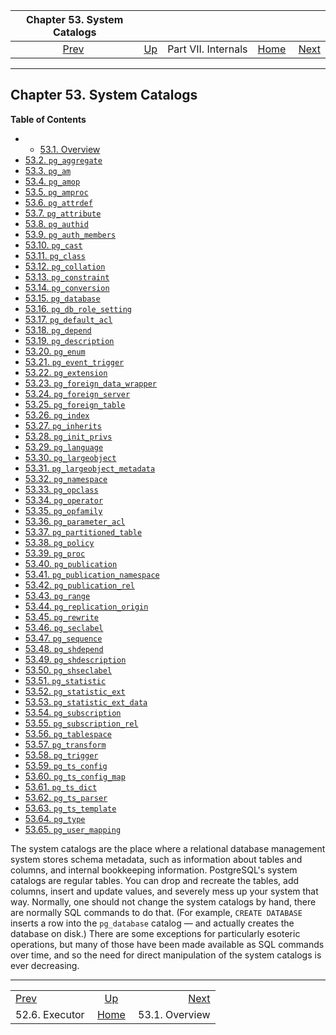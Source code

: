 

|       Chapter 53. System Catalogs       |                                            |                     |                                                       |                                                  |
| :-------------------------------------: | :----------------------------------------- | :-----------------: | ----------------------------------------------------: | -----------------------------------------------: |
| [Prev](executor.html "52.6. Executor")  | [Up](internals.html "Part VII. Internals") | Part VII. Internals | [Home](index.html "PostgreSQL 17devel Documentation") |  [Next](catalogs-overview.html "53.1. Overview") |

***

## Chapter 53. System Catalogs

**Table of Contents**

  * *   [53.1. Overview](catalogs-overview.html)
  * [53.2. `pg_aggregate`](catalog-pg-aggregate.html)
  * [53.3. `pg_am`](catalog-pg-am.html)
  * [53.4. `pg_amop`](catalog-pg-amop.html)
  * [53.5. `pg_amproc`](catalog-pg-amproc.html)
  * [53.6. `pg_attrdef`](catalog-pg-attrdef.html)
  * [53.7. `pg_attribute`](catalog-pg-attribute.html)
  * [53.8. `pg_authid`](catalog-pg-authid.html)
  * [53.9. `pg_auth_members`](catalog-pg-auth-members.html)
  * [53.10. `pg_cast`](catalog-pg-cast.html)
  * [53.11. `pg_class`](catalog-pg-class.html)
  * [53.12. `pg_collation`](catalog-pg-collation.html)
  * [53.13. `pg_constraint`](catalog-pg-constraint.html)
  * [53.14. `pg_conversion`](catalog-pg-conversion.html)
  * [53.15. `pg_database`](catalog-pg-database.html)
  * [53.16. `pg_db_role_setting`](catalog-pg-db-role-setting.html)
  * [53.17. `pg_default_acl`](catalog-pg-default-acl.html)
  * [53.18. `pg_depend`](catalog-pg-depend.html)
  * [53.19. `pg_description`](catalog-pg-description.html)
  * [53.20. `pg_enum`](catalog-pg-enum.html)
  * [53.21. `pg_event_trigger`](catalog-pg-event-trigger.html)
  * [53.22. `pg_extension`](catalog-pg-extension.html)
  * [53.23. `pg_foreign_data_wrapper`](catalog-pg-foreign-data-wrapper.html)
  * [53.24. `pg_foreign_server`](catalog-pg-foreign-server.html)
  * [53.25. `pg_foreign_table`](catalog-pg-foreign-table.html)
  * [53.26. `pg_index`](catalog-pg-index.html)
  * [53.27. `pg_inherits`](catalog-pg-inherits.html)
  * [53.28. `pg_init_privs`](catalog-pg-init-privs.html)
  * [53.29. `pg_language`](catalog-pg-language.html)
  * [53.30. `pg_largeobject`](catalog-pg-largeobject.html)
  * [53.31. `pg_largeobject_metadata`](catalog-pg-largeobject-metadata.html)
  * [53.32. `pg_namespace`](catalog-pg-namespace.html)
  * [53.33. `pg_opclass`](catalog-pg-opclass.html)
  * [53.34. `pg_operator`](catalog-pg-operator.html)
  * [53.35. `pg_opfamily`](catalog-pg-opfamily.html)
  * [53.36. `pg_parameter_acl`](catalog-pg-parameter-acl.html)
  * [53.37. `pg_partitioned_table`](catalog-pg-partitioned-table.html)
  * [53.38. `pg_policy`](catalog-pg-policy.html)
  * [53.39. `pg_proc`](catalog-pg-proc.html)
  * [53.40. `pg_publication`](catalog-pg-publication.html)
  * [53.41. `pg_publication_namespace`](catalog-pg-publication-namespace.html)
  * [53.42. `pg_publication_rel`](catalog-pg-publication-rel.html)
  * [53.43. `pg_range`](catalog-pg-range.html)
  * [53.44. `pg_replication_origin`](catalog-pg-replication-origin.html)
  * [53.45. `pg_rewrite`](catalog-pg-rewrite.html)
  * [53.46. `pg_seclabel`](catalog-pg-seclabel.html)
  * [53.47. `pg_sequence`](catalog-pg-sequence.html)
  * [53.48. `pg_shdepend`](catalog-pg-shdepend.html)
  * [53.49. `pg_shdescription`](catalog-pg-shdescription.html)
  * [53.50. `pg_shseclabel`](catalog-pg-shseclabel.html)
  * [53.51. `pg_statistic`](catalog-pg-statistic.html)
  * [53.52. `pg_statistic_ext`](catalog-pg-statistic-ext.html)
  * [53.53. `pg_statistic_ext_data`](catalog-pg-statistic-ext-data.html)
  * [53.54. `pg_subscription`](catalog-pg-subscription.html)
  * [53.55. `pg_subscription_rel`](catalog-pg-subscription-rel.html)
  * [53.56. `pg_tablespace`](catalog-pg-tablespace.html)
  * [53.57. `pg_transform`](catalog-pg-transform.html)
  * [53.58. `pg_trigger`](catalog-pg-trigger.html)
  * [53.59. `pg_ts_config`](catalog-pg-ts-config.html)
  * [53.60. `pg_ts_config_map`](catalog-pg-ts-config-map.html)
  * [53.61. `pg_ts_dict`](catalog-pg-ts-dict.html)
  * [53.62. `pg_ts_parser`](catalog-pg-ts-parser.html)
  * [53.63. `pg_ts_template`](catalog-pg-ts-template.html)
  * [53.64. `pg_type`](catalog-pg-type.html)
  * [53.65. `pg_user_mapping`](catalog-pg-user-mapping.html)

The system catalogs are the place where a relational database management system stores schema metadata, such as information about tables and columns, and internal bookkeeping information. PostgreSQL's system catalogs are regular tables. You can drop and recreate the tables, add columns, insert and update values, and severely mess up your system that way. Normally, one should not change the system catalogs by hand, there are normally SQL commands to do that. (For example, `CREATE DATABASE` inserts a row into the `pg_database` catalog — and actually creates the database on disk.) There are some exceptions for particularly esoteric operations, but many of those have been made available as SQL commands over time, and so the need for direct manipulation of the system catalogs is ever decreasing.

***

|                                         |                                                       |                                                  |
| :-------------------------------------- | :---------------------------------------------------: | -----------------------------------------------: |
| [Prev](executor.html "52.6. Executor")  |       [Up](internals.html "Part VII. Internals")      |  [Next](catalogs-overview.html "53.1. Overview") |
| 52.6. Executor                          | [Home](index.html "PostgreSQL 17devel Documentation") |                                   53.1. Overview |
